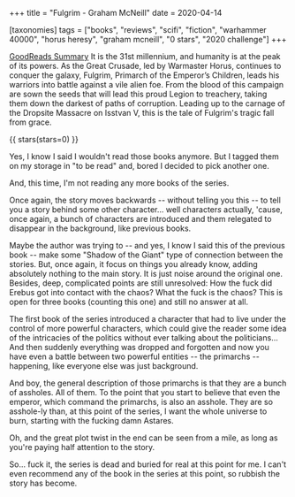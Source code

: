 +++
title = "Fulgrim - Graham McNeill"
date = 2020-04-14

[taxonomies]
tags = ["books", "reviews", "scifi", "fiction", "warhammer 40000", 
"horus heresy", "graham mcneill", "0 stars", "2020 challenge"]
+++

[GoodReads Summary](https://www.goodreads.com/book/show/957931.Fulgrim)
It is the 31st millennium, and humanity is at the peak of its powers. As the
Great Crusade, led by Warmaster Horus, continues to conquer the galaxy,
Fulgrim, Primarch of the Emperor’s Children, leads his warriors into battle
against a vile alien foe. From the blood of this campaign are sown the seeds
that will lead this proud Legion to treachery, taking them down the darkest of
paths of corruption. Leading up to the carnage of the Dropsite Massacre on
Isstvan V, this is the tale of Fulgrim's tragic fall from grace.

<!-- more -->

{{ stars(stars=0) }}

Yes, I know I said I wouldn't read those books anymore. But I tagged them on
my storage in "to be read" and, bored I decided to pick another one.

And, this time, I'm not reading any more books of the series.

Once again, the story moves backwards -- without telling you this -- to tell
you a story behind some other character... well character*s* actually, 'cause,
once again, a bunch of characters are introduced and them relegated to
disappear in the background, like previous books.

Maybe the author was trying to -- and yes, I know I said this of the previous
book -- make some "Shadow of the Giant" type of connection between the
stories. But, once again, it focus on things you already know, adding
absolutely nothing to the main story. It is just noise around the original
one. Besides, deep, complicated points are still unresolved: How the fuck did
Erebus got into contact with the chaos? What the fuck is the chaos? This is
open for three books (counting this one) and still no answer at all.

The first book of the series introduced a character that had to live under the
control of more powerful characters, which could give the reader some idea of
the intricacies of the politics without ever talking about the politicians...
And then suddenly everything was dropped and forgotten and now you have even a
battle between two powerful entities -- the primarchs -- happening, like
everyone else was just background.

And boy, the general description of those primarchs is that they are a bunch
of assholes. All of them. To the point that you start to believe that even the
emperor, which command the primarchs, is also an asshole. They are so
asshole-ly than, at this point of the series, I want the whole universe to
burn, starting with the fucking damn Astares.

Oh, and the great plot twist in the end can be seen from a mile, as long as
you're paying half attention to the story.

So... fuck it, the series is dead and buried for real at this point for me.
I can't even recommend any of the book in the series at this point, so rubbish
the story has become.
